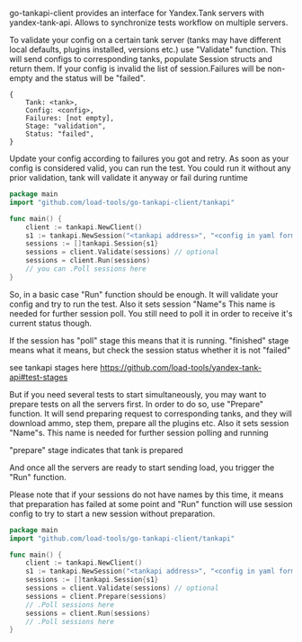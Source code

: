 go-tankapi-client provides an interface for Yandex.Tank servers with yandex-tank-api.
Allows to synchronize tests workflow on multiple servers.

To validate your config on a certain tank server (tanks may have different local defaults, plugins installed, versions etc.) use "Validate" function.
This will send configs to corresponding tanks, populate Session structs and return them.
If your config is invalid the list of session.Failures will be non-empty and the status will be "failed".
```
{
    Tank: <tank>,
    Config: <config>,
    Failures: [not empty],
    Stage: "validation",
    Status: "failed",
}
```
Update your config according to failures you got and retry.
As soon as your config is considered valid, you can run the test.
You could run it without any prior validation, tank will validate it anyway or fail during runtime

```go
package main
import "github.com/load-tools/go-tankapi-client/tankapi"

func main() {
	client := tankapi.NewClient()
	s1 := tankapi.NewSession("<tankapi address>", "<config in yaml format>")
	sessions := []tankapi.Session{s1}
	sessions = client.Validate(sessions) // optional
	sessions = client.Run(sessions)
	// you can .Poll sessions here
}
```

So, in a basic case "Run" function should be enough.
It will validate your config and try to run the test.
Also it sets session "Name"s
This name is needed for further session poll.
You still need to poll it in order to receive it's current status though.

If the session has "poll" stage this means that it is running.
"finished" stage means what it means, but check the session status whether it is not "failed"

see tankapi stages here https://github.com/load-tools/yandex-tank-api#test-stages

But if you need several tests to start simultaneously, you may want to prepare tests on all the servers first.
In order to do so, use "Prepare" function.
It will send preparing request to corresponding tanks, and they will download ammo, step them, prepare all the plugins etc.
Also it sets session "Name"s.
This name is needed for further session polling and running

"prepare" stage indicates that tank is prepared 

And once all the servers are ready to start sending load, you trigger the "Run" function.

Please note that if your sessions do not have names by this time, it means that preparation has failed at some point and "Run" function will use session config to try to start a new session without preparation. 
```go
package main
import "github.com/load-tools/go-tankapi-client/tankapi"

func main() {
	client := tankapi.NewClient()
	s1 := tankapi.NewSession("<tankapi address>", "<config in yaml format>")
	sessions := []tankapi.Session{s1}
	sessions = client.Validate(sessions) // optional 
	sessions = client.Prepare(sessions) 
	// .Poll sessions here 
	sessions = client.Run(sessions) 
	// .Poll sessions here
}
```